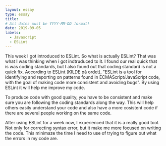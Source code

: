 ```yaml
---
layout: essay
type: essay
title: 
# All dates must be YYYY-MM-DD format!
date: 2019-09-05
labels:
  - Javascript
  - ESLint
---
```

This week I got introduced to ESLint. So what is actually ESLint? That was what I was thinking when i got indtruduced to it. I found our real quick that is was coding standards, but I also found out that coding standard is not a quick fix. According to ESLint (KILDE på ordet), "ESLint is a tool for identifying and reporting on patterns found in ECMAScript/JavaScript code, with the goal of making code more consistent and avoiding bugs". By using ESLint it will help me improve my code.

To produce code with good quality, you have to be consistent and make sure you are following the coding standards along the way. This will help others easily understand your code and also have a more cosistent code if there are several people working on the same code. 

After using ESLint for a week now, I experienced that it is a really good tool. Not only for correcting syntax error, but it make me more focused on writing the code. This minimaze the time I need to use of trying to figure out what the errors in my code are. 
